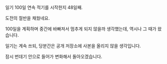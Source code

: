 일기 100일 연속 적기를 시작한지 48일째.

도전의 절반을 채웠네요.

100일을 계획하며 중간에 바빠져서 멈추게 되지 않을까 생각했는데, 역시나 그 때가 왔습니다.



일기는 계속 쓰되, 당분간은 공개 저장소에 사본을 올리지 않을 생각입니다.

잠시 번데기 안으로 들어가 변화해서 돌아오겠습니다.

